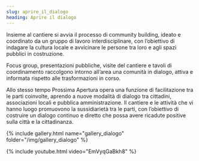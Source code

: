 ```yaml
---
slug: aprire_il_dialogo
heading: Aprire il dialogo
---
```


Insieme al cantiere si avvia il processo di community building, ideato e coordinato da un gruppo di lavoro interdisciplinare, con l’obiettivo di indagare la cultura locale e avvicinare le persone tra loro e agli spazi pubblici in costruzione.

Focus group, presentazioni pubbliche, visite del cantiere e tavoli di coordinamento raccolgono intorno all’area una comunità in dialogo, attiva e informata rispetto alle trasformazioni in corso.

Allo stesso tempo Prossima Apertura opera una funzione di facilitazione tra le parti coinvolte, aprendo a nuove modalità di dialogo tra cittadini, associazioni locali e pubblica amministrazione. Il cantiere e le attività che vi hanno luogo promuovono la sussidiarietà tra le parti, con l’obiettivo di costruire un dialogo continuo e diretto che possa avere ricadute positive sulla città e la cittadinanza.

{% include gallery.html name="gallery_dialogo" folder="/img/gallery_dialogo" %}

{% include youtube.html video="EmVyqGaBkh8" %}
